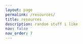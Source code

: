 ```yaml
---
layout: page
permalink: /resources/
title: resources
description: random stuff i like
nav: false
nav_order: 7
---
```


